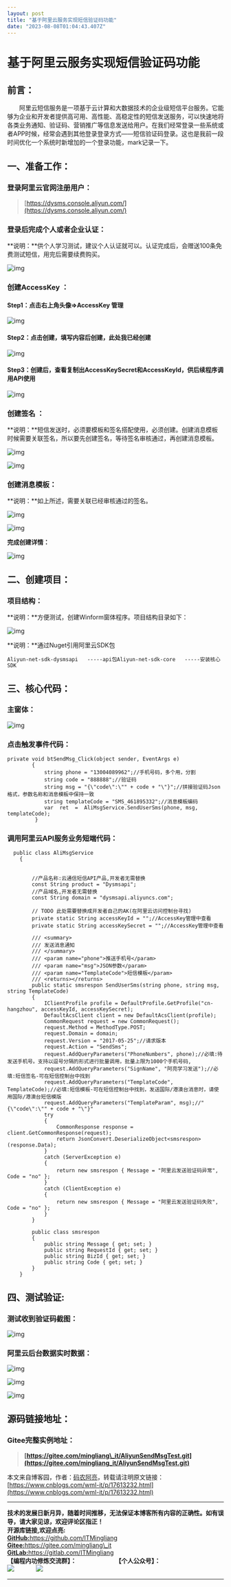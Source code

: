 ```yaml
---
layout: post
title: "基于阿里云服务实现短信验证码功能"
date: "2023-08-08T01:04:43.407Z"
---
```

基于阿里云服务实现短信验证码功能
================

前言：
---

　　阿里云短信服务是一项基于云计算和大数据技术的企业级短信平台服务。它能够为企业和开发者提供高可用、高性能、高稳定性的短信发送服务，可以快速地将各类业务通知、验证码、营销推广等信息发送给用户。在我们经常登录一些系统或者APP时候，经常会遇到其他登录登录方式——短信验证码登录。这也是我前一段时间优化一个系统时新增加的一个登录功能，mark记录一下。

一、准备工作：
-------

### 登录阿里云官网注册用户：

> [https://dysms.console.aliyun.com/](https://dysms.console.aliyun.com/)

### 登录后完成个人或者企业认证：

**说明：**供个人学习测试，建议个人认证就可以。认证完成后，会赠送100条免费测试短信，用完后需要续费购买。

![img](https://mmbiz.qpic.cn/sz_mmbiz_png/rP6L4ianADQGeWmNpy5d6nfwav8ozQicnrqFArTDiaj27spceB70t7JVKPUIfzwdjk8zVK8GBeZRKyCBK6G3KiaIeg/640?wx_fmt=png)

### 创建AccessKey ：

#### Step1：点击右上角头像=>AccessKey 管理

![img](https://mmbiz.qpic.cn/sz_mmbiz_png/rP6L4ianADQGeWmNpy5d6nfwav8ozQicnrVcKcJic0nw8xFgAUxrPrPwRQavcLpImKnKd74PLeN95h6diajW7Xx7iaA/640?wx_fmt=png)

#### Step2：点击创建，填写内容后创建，此处我已经创建

![img](https://mmbiz.qpic.cn/sz_mmbiz_png/rP6L4ianADQGeWmNpy5d6nfwav8ozQicnrJNFlWkDtIpibZLQVxtVL7CLlPksc9awKZXUz6gM6hvaPqdOY1n3r6SQ/640?wx_fmt=png)

#### Step3：创建后，查看复制出AccessKeySecret和AccessKeyId，供后续程序调用API使用

![img](https://mmbiz.qpic.cn/sz_mmbiz_png/rP6L4ianADQGeWmNpy5d6nfwav8ozQicnraibMuEmK4rxwUuiaEBDBCCIMR5fiaZI1DMNfhW2YTTxibhOR2o1lg1WkfQ/640?wx_fmt=png)

### 创建签名 ：

**说明：**短信发送时，必须要模板和签名搭配使用，必须创建。创建消息模板时候需要关联签名，所以要先创建签名，等待签名审核通过，再创建消息模板。

![img](https://mmbiz.qpic.cn/sz_mmbiz_png/rP6L4ianADQGeWmNpy5d6nfwav8ozQicnrIEMOMmrNoYNe8dOGZPEibxLa3tWPmtwnibADDSBNbic40xKN75MegUaVA/640?wx_fmt=png)

![img](https://mmbiz.qpic.cn/sz_mmbiz_png/rP6L4ianADQGeWmNpy5d6nfwav8ozQicnrKQGgelMNWiaIQ4BIsicTtytAkUjCaCBH5akMAAib4fVg5H2vRibN5ibnhRw/640?wx_fmt=png)

### 创建消息模板：

**说明：**如上所述，需要关联已经审核通过的签名。

![img](https://mmbiz.qpic.cn/sz_mmbiz_png/rP6L4ianADQGeWmNpy5d6nfwav8ozQicnrFYISdHnmm8HZdFZficS4Lq1XRiaroXJRoJSTlBmyExsQ3CibsByS6nhNQ/640?wx_fmt=png)

![img](https://mmbiz.qpic.cn/sz_mmbiz_png/rP6L4ianADQGeWmNpy5d6nfwav8ozQicnr7oFibWd72uZs12EIdUObanBQSntvYf7RWNcicTg3nibMWibZ5BvYbPLricg/640?wx_fmt=png)

**完成创建详情：**

![img](https://mmbiz.qpic.cn/sz_mmbiz_png/rP6L4ianADQGeWmNpy5d6nfwav8ozQicnrIpnyobwOQu9jZVM380gsBZhhzH6icgvticl5UgeeZk3iclNicEvn4Lp7Rg/640?wx_fmt=png)

二、创建项目：
-------

### 项目结构：

**说明：**方便测试，创建Winform窗体程序。项目结构目录如下：

![img](https://mmbiz.qpic.cn/sz_mmbiz_png/rP6L4ianADQGeWmNpy5d6nfwav8ozQicnrNogKribOrG4gRA7AdcosVJLb7tf5cSmoMF19FibRePrwZNbtWmKNB2gw/640?wx_fmt=png)

**说明：**通过Nuget引用阿里云SDK包

    Aliyun-net-sdk-dysmsapi   -----api包Aliyun-net-sdk-core   -----安装核心SDK
    

三、核心代码：
-------

### 主窗体：

![img](https://mmbiz.qpic.cn/sz_mmbiz_png/rP6L4ianADQGeWmNpy5d6nfwav8ozQicnrVVRqcLicYJEbEAtL9s4wLFI4iaHqXtU8da8GhKUWPqzOqa9ibvVOYmHFA/640?wx_fmt=png)

### 点击触发事件代码：

    private void btSendMsg_Click(object sender, EventArgs e)
            {
                string phone = "13004089962";//手机号码，多个用，分割
                string code = "888888";//验证码
                string msg = "{\"code\":\"" + code + "\"}";//拼接验证码Json格式，参数名称和消息模板中保持一致
                string templateCode = "SMS_461895332";//消息模板编码
                var  ret  =  AliMsgService.SendUserSms(phone, msg, templateCode);
             }
    

### 调用阿里云API服务业务短端代码：

      public class AliMsgService
        {
    ​
    ​
            //产品名称:云通信短信API产品,开发者无需替换
            const String product = "Dysmsapi";
            //产品域名,开发者无需替换
            const String domain = "dysmsapi.aliyuncs.com";
    ​
            // TODO 此处需要替换成开发者自己的AK(在阿里云访问控制台寻找)
            private static String accessKeyId = "";//AccessKey管理中查看
            private static String accessKeySecret = "";//AccessKey管理中查看
    ​
            /// <summary>
            /// 发送消息通知
            /// </summary>
            /// <param name="phone">推送手机号</param>
            /// <param name="msg">JSON参数</param>
            /// <param name="TemplateCode">短信模板</param>
            /// <returns></returns>
            public static smsrespon SendUserSms(string phone, string msg, string TemplateCode)
            {
                IClientProfile profile = DefaultProfile.GetProfile("cn-hangzhou", accessKeyId, accessKeySecret);
                DefaultAcsClient client = new DefaultAcsClient(profile);
                CommonRequest request = new CommonRequest();
                request.Method = MethodType.POST;
                request.Domain = domain;
                request.Version = "2017-05-25";//请求版本
                request.Action = "SendSms";
                request.AddQueryParameters("PhoneNumbers", phone);//必填:待发送手机号。支持以逗号分隔的形式进行批量调用，批量上限为1000个手机号码,
                request.AddQueryParameters("SignName", "阿亮学习发送");//必填:短信签名-可在短信控制台中找到
                request.AddQueryParameters("TemplateCode", TemplateCode);//必填:短信模板-可在短信控制台中找到，发送国际/港澳台消息时，请使用国际/港澳台短信模版
                request.AddQueryParameters("TemplateParam", msg);//"{\"code\":\"" + code + "\"}"
                try
                {
                    CommonResponse response = client.GetCommonResponse(request);
                    return JsonConvert.DeserializeObject<smsrespon>(response.Data);
                }
                catch (ServerException e)
                {
                    return new smsrespon { Message = "阿里云发送验证码异常", Code = "no" };
                }
                catch (ClientException e)
                {
                    return new smsrespon { Message = "阿里云发送验证码失败", Code = "no" };
                }
            }
    ​
            public class smsrespon
            {
                public string Message { get; set; }
                public string RequestId { get; set; }
                public string BizId { get; set; }
                public string Code { get; set; }
            }
        }
    

四、测试验证:
-------

### 测试收到验证码截图：

![img](https://mmbiz.qpic.cn/sz_mmbiz_jpg/rP6L4ianADQGeWmNpy5d6nfwav8ozQicnrltUbfaDfSoj4TyKibhgHV16WnZsLCicLqhNnWr8ajQorthN1xicGVuvvA/640?wx_fmt=jpeg)

### 阿里云后台数据实时数据：

![img](https://mmbiz.qpic.cn/sz_mmbiz_png/rP6L4ianADQGeWmNpy5d6nfwav8ozQicnrhLeuWWCRpBJftEKyxQX7450Diae3xlLOsnicZv1pCic09WaYZSc4LfAAQ/640?wx_fmt=png)

![img](https://mmbiz.qpic.cn/sz_mmbiz_png/rP6L4ianADQGeWmNpy5d6nfwav8ozQicnrN32y8EBERjclibx2eTsa83UqYHkmdTOWC1hpTXPdT6WTbDSzdQQEpBQ/640?wx_fmt=png)

![img](https://mmbiz.qpic.cn/sz_mmbiz_png/rP6L4ianADQGeWmNpy5d6nfwav8ozQicnrnMcsiaJdeeb9CiamsCWic7RozMYlicT34AyUmdg9iawURDycyzWt4mBobAA/640?wx_fmt=png)

源码链接地址：
-------

### **Gitee完整实例地址：**

> **[https://gitee.com/mingliang\_it/AliyunSendMsgTest.git](https://gitee.com/mingliang_it/AliyunSendMsgTest.git)**

本文来自博客园，作者：[码农阿亮](https://www.cnblogs.com/wml-it/)，转载请注明原文链接：[https://www.cnblogs.com/wml-it/p/17613232.html](https://www.cnblogs.com/wml-it/p/17613232.html)

* * *

**技术的发展日新月异，随着时间推移，无法保证本博客所有内容的正确性。如有误导，请大家见谅，欢迎评论区指正！**  
**开源库链接,欢迎点亮:**  
[**GitHub:**](https://github.com/ITMingliang)https://github.com/ITMingliang  
[**Gitee:**](https://gitee.com/mingliang_it)https://gitee.com/mingliang\_it  
[**GitLab:**](https://gitlab.com/ITMingliang)https://gitlab.com/ITMingliang  
**【编程内功修炼交流群】：**                       **【个人公众号】：**  
![](https://images.cnblogs.com/cnblogs_com/wml-it/2196906/t_220731064016_wx.jpg)             ![](https://images.cnblogs.com/cnblogs_com/wml-it/2196906/o_230807062355_gongzhonghao.jpg)

* * *